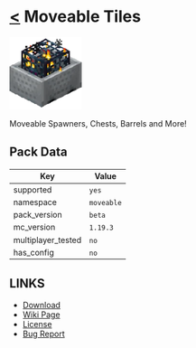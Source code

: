 # [<](../README.md) Moveable Tiles

![alt](pack.png)

Moveable Spawners, Chests, Barrels and More!

## Pack Data

| Key                | Value      |
| ------------------ | ---------- |
| supported          | `yes`      |
| namespace          | `moveable` |
| pack_version       | `beta `    |
| mc_version         | `1.19.3`   |
| multiplayer_tested | `no`       |
| has_config         | `no`       |

## LINKS

-   [Download](DOWNLOAD)
-   [Wiki Page](https://github.com/legopitstop/Datapacks/wiki/Moveable_Tiles)
-   [License](https://legopitstop.weebly.com/license.html)
-   [Bug Report](https://github.com/legopitstop/Datapacks/issues)

